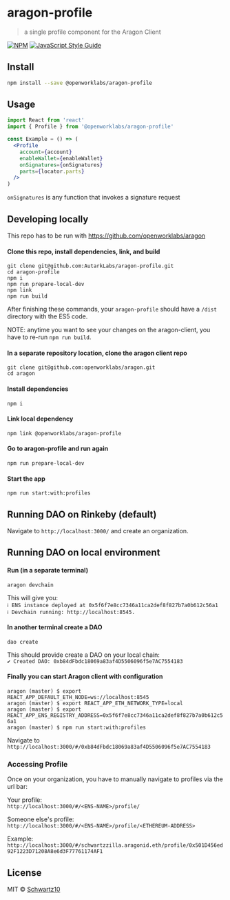 # aragon-profile

> a single profile component for the Aragon Client

[![NPM](https://img.shields.io/npm/v/aragon-profile.svg)](https://www.npmjs.com/package/@openworklabs/aragon-profile) [![JavaScript Style Guide](https://img.shields.io/badge/code_style-standard-brightgreen.svg)](https://standardjs.com)

## Install

```bash
npm install --save @openworklabs/aragon-profile
```

## Usage

```jsx
import React from 'react'
import { Profile } from '@openworklabs/aragon-profile'

const Example = () => (
  <Profile
    account={account}
    enableWallet={enableWallet}
    onSignatures={onSignatures}
    parts={locator.parts}
  />
)
```

`onSignatures` is any function that invokes a signature request

## Developing locally

This repo has to be run with https://github.com/openworklabs/aragon

#### Clone this repo, install dependencies, link, and build<br />
`git clone git@github.com:AutarkLabs/aragon-profile.git`<br />
`cd aragon-profile`<br />
`npm i`<br />
`npm run prepare-local-dev`<br />
`npm link`<br />
`npm run build`<br />

After finishing these commands, your `aragon-profile` should have a `/dist` directory with the ES5 code.

NOTE: anytime you want to see your changes on the aragon-client, you have to re-run `npm run build`.

#### In a separate repository location, clone the aragon client repo<br />
`git clone git@github.com:openworklabs/aragon.git`<br />
`cd aragon`

#### Install dependencies<br />
`npm i`

#### Link local dependency<br />
`npm link @openworklabs/aragon-profile`

#### Go to aragon-profile and run again<br />
`npm run prepare-local-dev`

#### Start the app<br />
`npm run start:with:profiles`

## Running DAO on Rinkeby (default)

Navigate to `http://localhost:3000/` and create an organization.

## Running DAO on local environment

#### Run (in a separate terminal)<br />
`aragon devchain`

This will give you:<br />
`ℹ ENS instance deployed at 0x5f6f7e8cc7346a11ca2def8f827b7a0b612c56a1`<br />
`ℹ Devchain running: http://localhost:8545.`<br />

#### In another terminal create a DAO<br />
`dao create`

This should provide create a DAO on your local chain:<br />
`✔ Created DAO: 0xb84dFbdc18069a83af4D5506096f5e7AC7554183`

#### Finally you can start Aragon client with configuration<br />
`aragon (master) $ export REACT_APP_DEFAULT_ETH_NODE=ws://localhost:8545`<br />
`aragon (master) $ export REACT_APP_ETH_NETWORK_TYPE=local`<br />
`aragon (master) $ export REACT_APP_ENS_REGISTRY_ADDRESS=0x5f6f7e8cc7346a11ca2def8f827b7a0b612c56a1`<br />
`aragon (master) $ npm run start:with:profiles`<br />

Navigate to `http://localhost:3000/#/0xb84dFbdc18069a83af4D5506096f5e7AC7554183`

### Accessing Profile

Once on your organization, you have to manually navigate to profiles via the url bar:

Your profile:<br />
`http://localhost:3000/#/<ENS-NAME>/profile/`

Someone else's profile:<br />
`http://localhost:3000/#/<ENS-NAME>/profile/<ETHEREUM-ADDRESS>`

Example:<br />
`http://localhost:3000/#/schwartzzilla.aragonid.eth/profile/0x501D456ed92F1223D71208A8e6d3F77761174AF1`

## License

MIT © [Schwartz10](https://github.com/Schwartz10)
